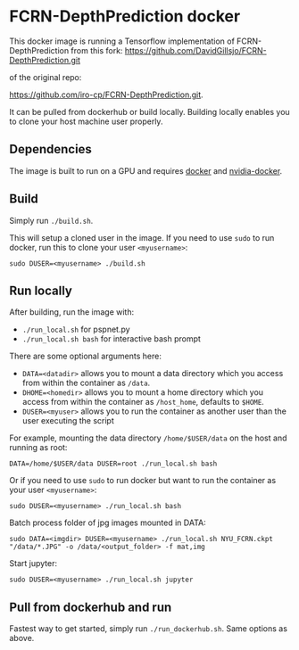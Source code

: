 # FCRN-DepthPrediction docker
This docker image is running a Tensorflow implementation of FCRN-DepthPrediction
from this fork: https://github.com/DavidGillsjo/FCRN-DepthPrediction.git

of the original repo:

https://github.com/iro-cp/FCRN-DepthPrediction.git.

It can be pulled from dockerhub or build locally.
Building locally enables you to clone your host machine user properly.

## Dependencies
The image is built to run on a GPU and requires [docker](https://docs.docker.com/get-started/)
and [nvidia-docker](https://github.com/NVIDIA/nvidia-docker).

## Build
Simply run `./build.sh`.

This will setup a cloned user in the image.
If you need to use `sudo` to run docker, run this to clone your user `<myusername>`:
```
sudo DUSER=<myusername> ./build.sh
```

## Run locally
After building, run the image with:
- `./run_local.sh` for pspnet.py
- `./run_local.sh bash` for interactive bash prompt

There are some optional arguments here:
- `DATA=<datadir>` allows you to mount a data directory which you access from within the container as `/data`.
- `DHOME=<homedir>` allows you to mount a home directory which you access from within the container as `/host_home`, defaults to `$HOME`.
- `DUSER=<myuser>` allows you to run the container as another user than the user executing the script

For example, mounting the data directory `/home/$USER/data` on the host and running as root:
```
DATA=/home/$USER/data DUSER=root ./run_local.sh bash
```

Or if you need to use `sudo` to run docker but want to run the container as your user `<myusername>`:
```
sudo DUSER=<myusername> ./run_local.sh bash
```

Batch process folder of jpg images mounted in DATA:
```
sudo DATA=<imgdir> DUSER=<myusername> ./run_local.sh NYU_FCRN.ckpt "/data/*.JPG" -o /data/<output_folder> -f mat,img
```

Start jupyter:
```
sudo DUSER=<myusername> ./run_local.sh jupyter
```

## Pull from dockerhub and run
Fastest way to get started, simply run `./run_dockerhub.sh`.
Same options as above.
